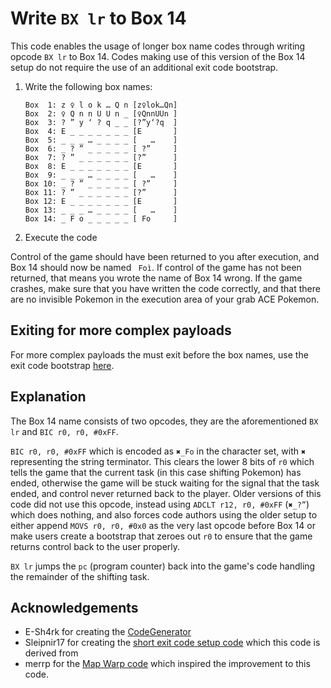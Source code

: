 # Write `BX lr` to Box 14
This code enables the usage of longer box name codes through writing opcode `BX lr` to Box 14.
Codes making use of this version of the Box 14 setup do not require the use of an additional exit code bootstrap.

1. Write the following box names:
    ```
    Box  1: z ♀ l o k … Q n	[z♀lok…Qn]
    Box  2: ♀ Q n n U U n _	[♀QnnUUn ]
    Box  3: ? ” y ‘ ? q _ _	[?”y‘?q  ]
    Box  4: E _ _ _ _ _ _ _	[E       ]
    Box  5: _ _ _ … _ _ _ _	[   …    ]
    Box  6: _ ? ” _ _ _ _ _	[ ?”     ]
    Box  7: ? ” _ _ _ _ _ _	[?”      ]
    Box  8: E _ _ _ _ _ _ _	[E       ]
    Box  9: _ _ _ … _ _ _ _	[   …    ]
    Box 10: _ ? ” _ _ _ _ _	[ ?”     ]
    Box 11: ? ” _ _ _ _ _ _	[?”      ]
    Box 12: E _ _ _ _ _ _ _	[E       ]
    Box 13: _ _ _ … _ _ _ _	[   …    ]
    Box 14: _ F o _ _ _ _ _	[ Fo     ]
    ```
2. Execute the code

Control of the game should have been returned to you after execution, and Box 14 should now be named ` Foì`.
If control of the game has not been returned, that means you wrote the name of Box 14 wrong.
If the game crashes, make sure that you have written the code correctly, and that there are no invisible Pokemon in the execution area of your grab ACE Pokemon.

## Exiting for more complex payloads
For more complex payloads the must exit before the box names, use the exit code bootstrap [here](GrabACEBootstrap.md).

## Explanation
The Box 14 name consists of two opcodes, they are the aforementioned `BX lr` and `BIC r0, r0, #0xFF`.

`BIC r0, r0, #0xFF` which is encoded as `✖_Fo` in the character set, with `✖` representing the string terminator.
This clears the lower 8 bits of `r0` which tells the game that the current task (in this case shifting Pokemon) has ended, otherwise the game will be stuck waiting for the signal that the task ended, and control never returned back to the player.
Older versions of this code did not use this opcode, instead using `ADCLT r12, r0, #0xFF` (`✖_?”`) which does nothing, and also forces code authors using the older setup to either append `MOVS r0, r0, #0x0` as the very last opcode before Box 14 or make users create a bootstrap that zeroes out `r0` to ensure that the game returns control back to the user properly.

`BX lr` jumps the `pc` (program counter) back into the game's code handling the remainder of the shifting task.

## Acknowledgements
- E-Sh4rk for creating the [CodeGenerator](https://e-sh4rk.github.io/CodeGenerator)
- Sleipnir17 for creating the [short exit code setup code](https://e-sh4rk.github.io/EmeraldACE_web/doc/FRLG_Short_Exit_Codes_Guide.pdf) which this code is derived from
- merrp for the [Map Warp code](https://www.youtube.com/watch?v=yVhK4pLC9ac) which inspired the improvement to this code.
